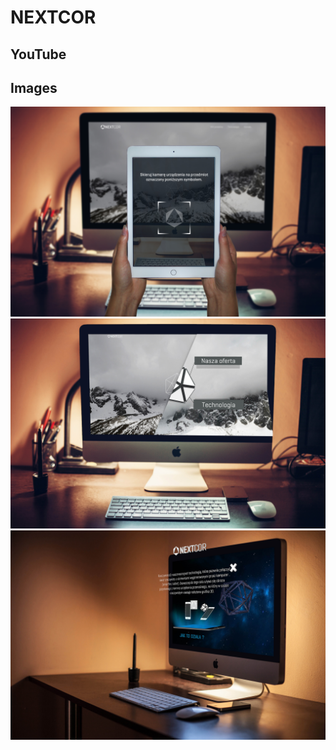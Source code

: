 # NEXTCOR

## YouTube

## Images
![Main](https://github.com/kamildyjak/NEXTCOR/blob/master/App_1.jpg)
![Main](https://github.com/kamildyjak/NEXTCOR/blob/master/App_2.jpg)
![Main](https://github.com/kamildyjak/NEXTCOR/blob/master/App_3.jpg)
